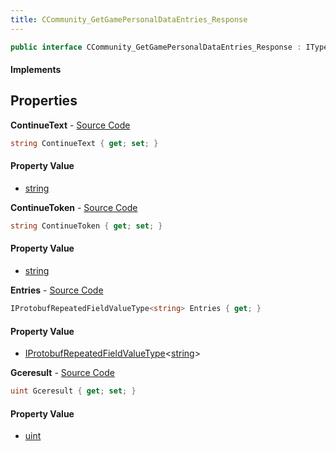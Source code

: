 ```yaml
---
title: CCommunity_GetGamePersonalDataEntries_Response
---
```


```csharp
public interface CCommunity_GetGamePersonalDataEntries_Response : ITypedProtobuf<CCommunity_GetGamePersonalDataEntries_Response>, INativeHandle
```

#### Implements

## Properties

**ContinueText** - [Source Code](https://github.com/swiftly-solution/swiftlys2/blob/main/managed/src/SwiftlyS2.Generated/Protobufs/Interfaces/CCommunity_GetGamePersonalDataEntries_Response.cs#L22)

```csharp
string ContinueText { get; set; }
```

#### Property Value

- [string](https://learn.microsoft.com/dotnet/api/system.string)

**ContinueToken** - [Source Code](https://github.com/swiftly-solution/swiftlys2/blob/main/managed/src/SwiftlyS2.Generated/Protobufs/Interfaces/CCommunity_GetGamePersonalDataEntries_Response.cs#L19)

```csharp
string ContinueToken { get; set; }
```

#### Property Value

- [string](https://learn.microsoft.com/dotnet/api/system.string)

**Entries** - [Source Code](https://github.com/swiftly-solution/swiftlys2/blob/main/managed/src/SwiftlyS2.Generated/Protobufs/Interfaces/CCommunity_GetGamePersonalDataEntries_Response.cs#L16)

```csharp
IProtobufRepeatedFieldValueType<string> Entries { get; }
```

#### Property Value

- [IProtobufRepeatedFieldValueType](/docs/api/shared/netmessages/iprotobufrepeatedfieldvaluetype-1)<[string](https://learn.microsoft.com/dotnet/api/system.string)>

**Gceresult** - [Source Code](https://github.com/swiftly-solution/swiftlys2/blob/main/managed/src/SwiftlyS2.Generated/Protobufs/Interfaces/CCommunity_GetGamePersonalDataEntries_Response.cs#L13)

```csharp
uint Gceresult { get; set; }
```

#### Property Value

- [uint](https://learn.microsoft.com/dotnet/api/system.uint32)

